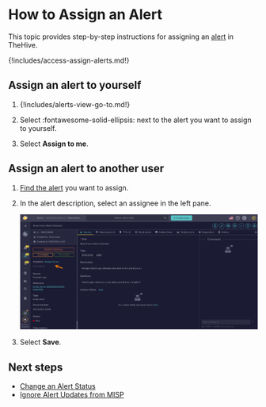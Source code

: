 # How to Assign an Alert

This topic provides step-by-step instructions for assigning an [alert](about-alerts.md) in TheHive.

{!includes/access-assign-alerts.md!}

## Assign an alert to yourself

1. {!includes/alerts-view-go-to.md!}

2. Select :fontawesome-solid-ellipsis: next to the alert you want to assign to yourself.

3. Select **Assign to me**.

## Assign an alert to another user

1. [Find the alert](./search-for-alerts/find-an-alert.md) you want to assign.

2. In the alert description, select an assignee in the left pane.

    ![Assignee alert](../../../images/user-guides/analyst-corner/alerts/alert-assignee.png)

3. Select **Save**.

<h2>Next steps</h2>

* [Change an Alert Status](change-status-alert.md)
* [Ignore Alert Updates from MISP](ignore-alert-updates-misp.md)